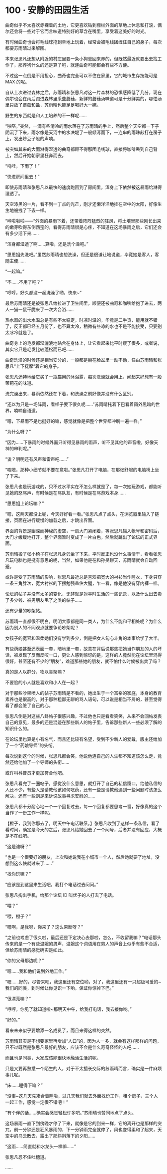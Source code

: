 # 100 · 安静的田园生活

曲奇似乎不太喜欢赤裸着的土地，它更喜欢钻到栅栏外面的草地上休息和打滚，偶尔还会将一些对于它而言味道特别好的草含在嘴里，享受着这美好的时光。

有时候曲奇也会将毛线球拖到草地上玩着，经常会被毛线团缠住自己的身子，每次都要苏雨晴过来解围。

本来张思凡还想从附近的村庄里要一条小狗崽回来养的，但既然最近就要出去找工作了，那养狗什么的还是算了吧，就连曲奇可能都会有些不方便。

不过这一点倒是不用担心，曲奇也完全可以不住在家里，它的城市生存技能可是 MAX 的呢。

自从上次进过森林之后，苏雨晴和张思凡对这一片森林的恐惧感降低了几分，现在偶尔也会在雨后跑进森林里采些蘑菇，新鲜的蘑菇汤味道可是十分鲜美的，哪怕汤里只放了蘑菇和盐，苏雨晴也能足足喝好大一碗。

野生的东西就是和人工培养的不一样呢……

“啪嗒。”突然，一滴有些清冷的雨水落在了苏雨晴的手上，然后整个天空都一下子阴沉了下来，雨水像是天河中的水决堤了一般倾泻而下，一连串的雨珠敲打在房子上，发出炒豆子般的声响。

被突如其来的大雨淋得湿透的曲奇都顾不得那团毛线球，直接将咖啡丢到自己背上，然后开始朝家里狂奔而去。

“呜哇，下雨了！”

“快进房间里去！”

即使苏雨晴和张思凡以最快的速度跑回到了房间里，浑身上下依然被这暴雨给淋得湿透了。

天空漆黑的一片，看不到一丁点的光芒，刚才还懒洋洋地挂在空中的太阳，好像生生地被拽了下去一样。

“哗啦啦啦——”外面的暴雨下着，还带着阵阵猛烈的狂风，将土壤里那些刚长出来的嫩芽吹得东倒西歪的，看得苏雨晴很是心疼，不知道在这场暴雨之后，它们还会有多少活下来……

“浑身都湿透了啊……算啦，还是洗个澡吧。”

“思思姐先洗吧。”虽然苏雨晴也想洗澡，但还是很谦让地说道，毕竟她是客人，客随主便……

“一起嘛。”

“不……不用了吧？”

“哼哼，好久都没一起洗澡了哟，快来~”

最后苏雨晴还是被张思凡给拉进了卫生间里，顺便还被曲奇和咖啡给抱了进去，两人一猫一鼠干脆来了一次大合浴……

热水器的出水水温总是有些不太稳定，时凉时温的，毕竟是二手货，能用就不错了，反正都已经五月份了，也不算太冷，稍微有些凉的水也不是不能接受，只要别太冰冷就是了。

曲奇身上的毛发都湿漉漉地贴合在身体上，让它看起来比平时瘦了很多，或者说，其实它只是毛发比较蓬松而已吧……

曲奇洗澡的时候还是相当安分的，一般都是躺在脸盆里一动不动，任由苏雨晴和张思凡“上下抚摩”着它的身子。

张思凡还特地给它买了一瓶猫用的沐浴露，每次洗澡就会用上，闻起来好想有一股茉莉花的味道。

洗完澡出来，暴雨依然还在下着，和洗澡之前好像并没有什么区别。

“还以为只是一场阵雨，看样子要下很久呢……”苏雨晴托着下巴看着窗外黑暗的世界，喃喃自语道。

“嗯，下暴雨不是也挺好的嘛，感觉就像是把整个世界都冲刷一遍一样。”

“为什么呀？”

“因为……下暴雨的时候外面只听得见暴雨的雨声，听不见其他的声音啦，好像天神的审判呢。”

“诶？明明还有风声和雷声吧……”

“咳嗯，那种小细节就不要在意啦。”张思凡打开了电脑，在那张舒服的电脑椅上坐了下来。

张思凡也是玩游戏的，只不过水平实在不怎么样就是了，每一次她玩游戏，都能听见她的怒骂声，有时候是在骂队友，有时候是在骂游戏本身……

“思思姐上论坛嘛？”

“嗯，这两天都没上呢，今天好好看一看。”张思凡点了点头，在浏览器里输入了链接，页面在进行缓慢的加载之后，才跳出界面。

界面的背景是幽深而神秘的虚空，一扇大门紧闭着，等张思凡输入帐号和密码后，大门才缓缓地打开，整个界面暂时变成了一片白色，然后就跳出了论坛的正式界面。

苏雨晴搬了张小椅子在张思凡身旁坐了下来，平时反正也没什么事情干，看看张思凡玩电脑也是挺有意思的呢，当然，如果他是在和孙昊聊天，苏雨晴就会自动回避。

或许是受了苏雨晴的影响，张思凡最近总是喜欢把宽大的衬衫当作睡衣，下身只穿一条三角胖次，宽大衬衫的下摆勉强盖住大腿，乍一看，像是他没有穿内裤一样。

论坛的帖子并没有太多的变化，无非就是对平时生活的一些记录，以及什么出去卖了多少钱、被男朋友甩了之类的帖子……

还有少量的吵架帖。

苏雨晴一直都很不明白，明明大家都是同一类人，为什么不能和平相处呢？为什么因为别人的不同观点就要争论吵架呢？

女孩子的宽容和温柔她们没有学到多少，倒是把女人勾心斗角的本事给学了大半。

有些药娘甚至还表面一套，暗地里一套，故意在背后说那些把她当作朋友的人的坏话，被发现了反而反咬一口，更让人感到惊讶的是，这样的人竟然能在论坛里混得很好，甚至还有不少的“朋友”，难道那些她的朋友，就不怕什么时候被出卖了吗？

真的是人以群分，物以类聚嘛？

不要脸的小人就是喜欢和小人在一起？

对于那些吵架喷人的帖子苏雨晴是不看的，她出生于一个富裕的家庭，本身的教育素养也是很高的，对于那种粗鄙无聊的骂人语句，可以说是相当不屑的，甚至觉得看了都会脏了自己的心。

张思凡倒是对这些八卦帖子很感兴趣，不过他也只是看看笑笑，从来不会回帖发表自己的意见，最多的还是混迹在那些新人的帖子里，告诉那些新人一些必须了解的知识什么的。

在论坛里也算是小有名气，而且还比较有名望，受到不少新人的爱戴，版主还给加了一个“药娘导师”的头衔。

每次说到这个的时候，张思凡都会笑，他说他连自己的人生都不知道该怎么走，竟然还给他加了一个导师的头衔……

或许叫科普员才更加符合他吧。

张思凡看完了一圈帖子，感觉没什么意思，就打开了自己的私信窗口，给他私信的人还不少，有些人是请教他该如何吃药，还有一些是请教他遇到一些问题时该怎么解决，还有一些则是来诉说故事寻求安慰的……

张思凡都十分耐心地一个一个回复过去，每一个回复都要思考一番，好像真的这个当作了一份工作一样呢。

【橙子，我到你那去了，明天中午电话联系。】张思凡收到了这样一条私信，看了看时间，确定是今天的之后，张思凡给她回去了一个问号，后者并没有回应，大概是不在线吧。

“这是谁呀？”

“也是一个很要好的朋友，上次和她说我在小城市一个人，然后她就要了地址，没想到这么快就过来了……”

“找你玩嘛？”

“应该是到这里来生活吧，我打个电话过去问问。”

张思凡掏出手机，给那个论坛 ID 叫优子的人打去了电话。

“喂？”

“喂，橙子？”

“嗯啊，是我呀，你来了？这么果断呀？”

“之前也考虑了很久啦，最后还是下定决心去那啦，怎么，不收留我嘛？”电话那头传来的是一个有些温婉的男声，温婉这个词语用在男人的声音上似乎有些不合适，但给苏雨晴的感觉确实是如此。

“你的父母那边呢？”

“嗯……我和他们说到外地工作。”

“嗯……好的，尽管来吧，我这里还有空位哟，对了，我这里还有一只超级可爱的~我们的同类，到时候让你见识一下哟，保证你惊掉下巴。”

“很漂亮嘛？”

“哼哼，你见了就知道啦~那明天中午，给我打电话，我去接你哟。”

“好的。”

看来未来似乎要增添一名成员了，而且来得这样的突然。

苏雨晴其实是不想要家里再增加“人口”的，因为人一多，就会有这样那样的问题，只不过既然是张思凡最好的朋友，应该不会是什么奇奇怪怪的人吧……

而且也是同类，大家应该能很快地融洽生活的呢。

只是又要再熟悉一个陌生的人，对于不太擅长交际的苏雨晴而言，确实是一件麻烦事儿呢。

“床……睡得下嘛？”

“没事~这几天先凑合着睡啦，过几天我们就去外面找份工作，租个房子，三个人一起工作，感觉一定很不错吧！”

“有个伴的话……确实会感觉轻松许多吧。”苏雨晴也赞同地点了点头。

这场暴雨一直下到傍晚才停了下来，就像是它的到来一样，它的离开也是那样的突兀，前一分钟还是狂风暴雨的，下一分钟雨完全就停了，风也变得柔和了起来，天空中的乌云散去，露出了那斜斜落下的夕阳……

“这雨……简直就和水龙头一样嘛……”

张思凡忍不住吐槽道。

……
